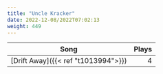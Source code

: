 ```yaml
---
title: "Uncle Kracker"
date: 2022-12-08/2022T07:02:13
weight: 449
---
```




 Song | Plays 
----- | -----:
[Drift Away]({{< ref "t1013994">}}) | 4
